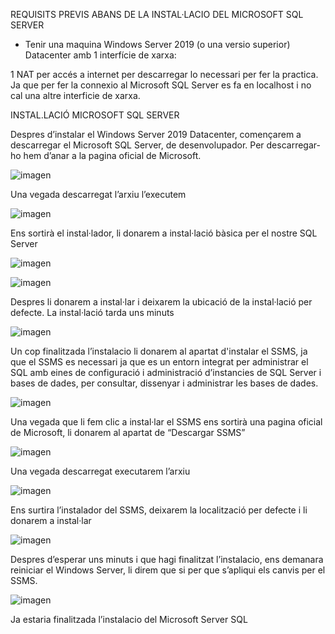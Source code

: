 REQUISITS PREVIS ABANS DE LA INSTAL·LACIO DEL MICROSOFT SQL SERVER

- Tenir una maquina Windows Server 2019 (o una versio superior) Datacenter amb 1 interfície de xarxa: 

1 NAT per accés a internet per descarregar lo necessari per fer la practica. Ja que per fer la connexio al Microsoft SQL Server es fa en localhost i no cal una altre interficie de xarxa.




INSTAL.LACIÓ MICROSOFT SQL SERVER


Despres d’instalar el Windows Server 2019 Datacenter, començarem a descarregar el Microsoft SQL Server, de desenvolupador. Per descarregar-ho hem d’anar a la pagina oficial de Microsoft.

![imagen](https://user-images.githubusercontent.com/61557739/154852027-f8d69993-01e2-41ee-9ed1-253eb0f26468.png)

Una vegada descarregat l’arxiu l’executem

![imagen](https://user-images.githubusercontent.com/61557739/154852051-1e169ef7-3d87-4585-bdd2-9a33928aa103.png)

Ens sortirà el instal·lador, li donarem a instal·lació bàsica per el nostre SQL Server

![imagen](https://user-images.githubusercontent.com/61557739/154852068-772654c3-c1d2-4114-8cdb-04aa629cb36d.png)

![imagen](https://user-images.githubusercontent.com/61557739/154852075-e43d2ec0-53ed-43a4-a663-5156caa07309.png)

Despres li donarem a instal·lar i deixarem la ubicació de la instal·lació per defecte. La instal·lació tarda uns minuts

![imagen](https://user-images.githubusercontent.com/61557739/154852089-29ce0752-ee4c-4eb6-a043-37558eed863a.png)

Un cop finalitzada l’instalacio li donarem al apartat d'instalar el SSMS, ja que el SSMS es necessari ja que es un entorn integrat per administrar el SQL amb eines de configuració i administració d’instancies de SQL Server i bases de dades, per consultar, dissenyar i administrar les bases de dades.

![imagen](https://user-images.githubusercontent.com/61557739/154852123-9190799c-8415-41a0-a84d-cef1fffede89.png)


Una vegada que li fem clic a instal·lar el SSMS ens sortirà una pagina oficial de Microsoft, li donarem al apartat de “Descargar SSMS”

![imagen](https://user-images.githubusercontent.com/61557739/154852141-10d57e82-20dc-477d-928a-a367847c1093.png)

Una vegada descarregat executarem l’arxiu 

![imagen](https://user-images.githubusercontent.com/61557739/154852158-50729989-2b05-4b4b-ba68-8013e5b3c809.png)

Ens surtira l’instalador del SSMS, deixarem la localització per defecte i li donarem a instal·lar

![imagen](https://user-images.githubusercontent.com/61557739/154852175-83ee112b-ace9-4d87-ba86-acefc0284d3d.png)

Despres d’esperar uns minuts i que hagi finalitzat l’instalacio, ens demanara reiniciar el Windows Server, li direm que si per que s’apliqui els canvis per el SSMS.

![imagen](https://user-images.githubusercontent.com/61557739/154852188-13353842-2833-4aa9-8916-727109758087.png)

Ja estaria finalitzada l’instalacio del Microsoft Server SQL
